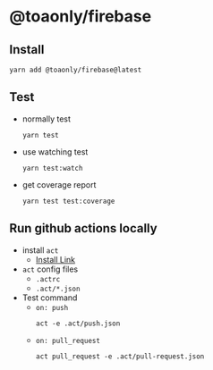 # @toaonly/firebase

## Install

```
yarn add @toaonly/firebase@latest
```

## Test

- normally test
  ```
  yarn test
  ```
- use watching test
  ```
  yarn test:watch
  ```
- get coverage report
  ```
  yarn test test:coverage
  ```

## Run github actions locally

- install `act`
  - [Install Link](https://github.com/nektos/act)
- `act` config files
  - `.actrc`
  - `.act/*.json`
- Test command
  - `on: push`
    ```
    act -e .act/push.json
    ```
  - `on: pull_request`
    ```
    act pull_request -e .act/pull-request.json
    ```

